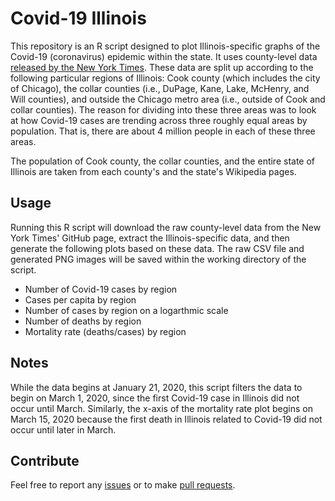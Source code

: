 # Covid-19 Illinois

This repository is an R script designed to plot Illinois-specific graphs of the
Covid-19 (coronavirus) epidemic within the state. It uses county-level data
[released by the New York Times](https://github.com/nytimes/covid-19-data).
These data are split up according to the following particular regions of
Illinois: Cook county (which includes the city of Chicago), the collar counties
(i.e., DuPage, Kane, Lake, McHenry, and Will counties), and outside the Chicago
metro area (i.e., outside of Cook and collar counties). The reason for dividing
into these three areas was to look at how Covid-19 cases are trending across
three roughly equal areas by population. That is, there are about 4 million
people in each of these three areas.

The population of Cook county, the collar counties, and the entire state of
Illinois are taken from each county's and the state's Wikipedia pages.

## Usage

Running this R script will download the raw county-level data from the New York
Times' GitHub page, extract the Illinois-specific data, and then generate the
following plots based on these data. The raw CSV file and generated PNG images
will be saved within the working directory of the script.

* Number of Covid-19 cases by region
* Cases per capita by region
* Number of cases by region on a logarthmic scale
* Number of deaths by region
* Mortality rate (deaths/cases) by region

## Notes

While the data begins at January 21, 2020, this script filters the data to
begin on March 1, 2020, since the first Covid-19 case in Illinois did not occur
until March. Similarly, the x-axis of the mortality rate plot begins on March
15, 2020 because the first death in Illinois related to Covid-19 did not occur
until later in March.

## Contribute

Feel free to report any
[issues](https://github.com/mchladek/covid-19-il/issues) or to make [pull
requests](https://github.com/mchladek/covid-19-il/pulls).

